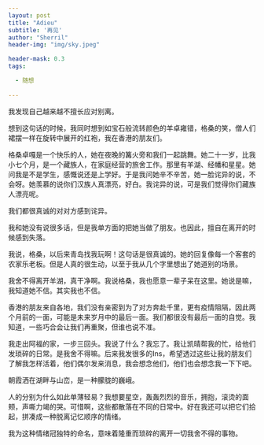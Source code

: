 ```yaml
---
layout: post
title: "Adieu"
subtitle: '再见'
author: "Sherril"
header-img: "img/sky.jpeg"

header-mask: 0.3
tags:

  - 随想
  
---
```


我发现自己越来越不擅长应对别离。

想到这句话的时候，我同时想到如宝石般流转颜色的羊卓雍错，格桑的笑，僧人们裙摆一样在旋转中展开的红袍，我在香港的朋友们。

格桑卓嘎是一个快乐的人，她在夜晚的篝火旁和我们一起跳舞。她二十一岁，比我小七个月，是一个藏族人，在家庭经营的旅舍工作。那里有羊湖、经幡和星星。她问我是不是学生，感慨说还是上学好。于是我问她辛不辛苦，她一脸诧异的说，不会呀。她羡慕的说你们汉族人真漂亮，好白。我诧异的说，可是我们觉得你们藏族人漂亮呢。

我们都很真诚的对对方感到诧异。

我和她没有说很多话，但是我单方面的把她当做了朋友。也因此，擅自在离开的时候感到失落。

我说，格桑，以后来青岛找我玩啊！这句话是很真诚的。她的回复像每一个客套的农家乐老板。但是人真的很生动，以至于我从几个字里想出了她道别的场景。

我舍不得离开羊湖，真干净啊。我说格桑，我也愿意一辈子呆在这里。她说是嘛，我知道她不信。其实我也不信。

香港的朋友来自各地，我们没有亲密到为了对方奔赴千里，更有疫情阻隔，因此两个月前的一面，可能是未来岁月中的最后一面。我们都很没有最后一面的自觉。我知道，一些巧合会让我们再重聚，但谁也说不准。

我走出阿福的家，一步三回头。我说了什么？我忘了。我让凯晴帮我的忙，给他们发琐碎的日常。是我舍不得嘛。后来我发很多的Ins，希望透过这些让我的朋友们了解我怎样活着，他们偶尔发来消息，我会想念他们，他们也会想念我一下下吧。

朝霞洒在湖畔与山峦，是一种朦胧的巍峨。

人的分别为什么如此单薄轻易？我想要星空，轰轰烈烈的音乐，拥抱，滚烫的面颊，声嘶力竭的哭。可惜啊，这些都散落在不同的日常中。好在我还可以把它们拾起，拼凑成一种脱离记忆顺序的情绪。

我为这种情绪冠独特的命名，意味着隆重而琐碎的离开一切我舍不得的事物。

